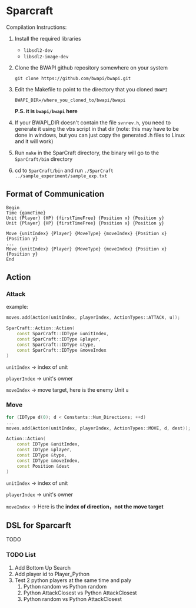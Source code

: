 <!--
 * @Author: Ethan Chen
 * @Date: 2021-07-04 11:22:06
 * @LastEditTime: 2021-07-05 19:57:42
 * @LastEditors: Ethan Chen
 * @Description: 
 * @FilePath: \Sparcraft\README.md
-->
# Sparcraft

Compilation Instructions:

1. Install the required libraries
   * `libsdl2-dev`
   * `libsdl2-image-dev`

2. Clone the BWAPI github repository somewhere on your system

   `git clone https://github.com/bwapi/bwapi.git`

3. Edit the Makefile to point to the directory that you cloned `BWAPI`

	`BWAPI_DIR=/where_you_cloned_to/bwapi/bwapi`

	**P.S. it is `bwapi/bwapi` here**

4. If your BWAPI_DIR doesn't contain the file `svnrev.h`, you need to generate it using the vbs script in that dir
   (note: this may have to be done in windows, but you can just copy the generated .h files to Linux and it will work)

5. Run `make` in the SparCraft directory, the binary will go to the `SparCraft/bin` directory

6. cd to `SparCraft/bin` and run `./SparCraft ../sample_experiment/sample_exp.txt`

## Format of Communication

```
Begin
Time {gameTime}
Unit {Player} {HP} {firstTimeFree} {Position x} {Position y}
Unit {Player} {HP} {firstTimeFree} {Position x} {Position y}

Move {unitIndex} {Player} {MoveType} {moveIndex} {Position x} {Position y}
...
Move {unitIndex} {Player} {MoveType} {moveIndex} {Position x} {Position y}
End
```

## Action

### Attack

example:

```c++
moves.add(Action(unitIndex, playerIndex, ActionTypes::ATTACK, u));
```

```c++
SparCraft::Action::Action(
    const SparCraft::IDType &unitIndex,
    const SparCraft::IDType &player,
    const SparCraft::IDType &type,
    const SparCraft::IDType &moveIndex
)
```

`unitIndex` -> index of unit

`playerIndex` -> unit's owner

`moveIndex` -> move target, here is the enemy Unit `u`

### Move

```c++
for (IDType d(0); d < Constants::Num_Directions; ++d)
...
moves.add(Action(unitIndex, playerIndex, ActionTypes::MOVE, d, dest));
```

```c++
Action::Action(
    const IDType &unitIndex,
    const IDType &player,
    const IDType &type,
    const IDType &moveIndex,
    const Position &dest
)
```

`unitIndex` -> index of unit

`playerIndex` -> unit's owner

`moveIndex` -> Here is the **index of direction，not the move target**

## DSL for Sparcarft

TODO

### TODO List

1. Add Bottom Up Search
2. Add player id to Player_Python
3. Test 2 python players at the same time and paly
   1. Python random vs Python random
   2. Python AttackClosest vs Python AttackClosest
   3. Python random vs Python AttackClosest
